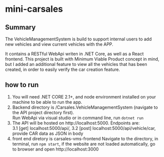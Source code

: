 # mini-carsales

## Summary
The VehicleManagementSystem is build to support internal users to add new vehicles and view current vehicles with the APP.

It contains a RESTful WebApi writen in .NET Core, as well as a React frontend. This project is built with Minimum Viable Product concept in mind, but I added an additional feature to view all the vehicles that has been created, in order to easily verify the car creation feature.

## how to run
1. You will need .NET CORE 2.1+, and node environment installed on your machine to be able to run the app.
2. Backend directory is /Carsales.VehicleManagementSystem  (navigate to the API project directory first).  
    Run WebApi via visual studio or in command line, run `dotnet run`
3. The API will be hosted on http://localhost:5000. Endpoints are:  
  3.1 [get] localhost:5000/api/, 
  3.2 [post] localhost:5000/api/vehicle/car, provide CAR data as JSON in body
4. front end diretory is carsales-vms-frontend
   Navigate to the directory, in terminal, run `npm start`, if the website are not loaded automatically, go to browser and open http://localhost:3000
